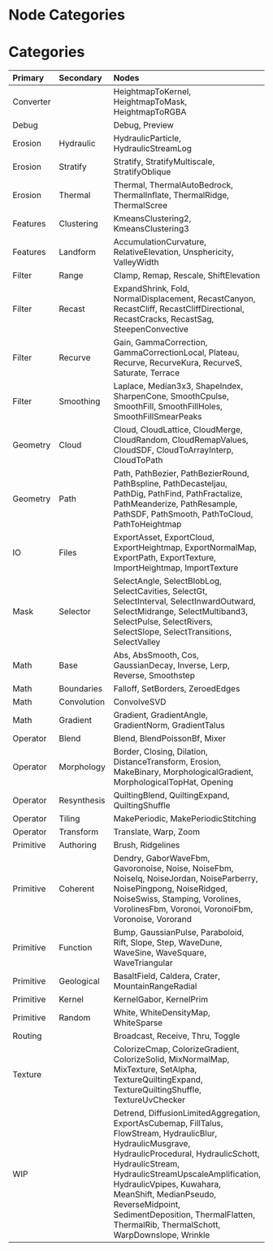 
Node Categories
===============

# Categories

|Primary|Secondary|Nodes|
| :--- | :--- | :--- |
|Converter||HeightmapToKernel, HeightmapToMask, HeightmapToRGBA|
|Debug||Debug, Preview|
|Erosion|Hydraulic|HydraulicParticle, HydraulicStreamLog|
|Erosion|Stratify|Stratify, StratifyMultiscale, StratifyOblique|
|Erosion|Thermal|Thermal, ThermalAutoBedrock, ThermalInflate, ThermalRidge, ThermalScree|
|Features|Clustering|KmeansClustering2, KmeansClustering3|
|Features|Landform|AccumulationCurvature, RelativeElevation, Unsphericity, ValleyWidth|
|Filter|Range|Clamp, Remap, Rescale, ShiftElevation|
|Filter|Recast|ExpandShrink, Fold, NormalDisplacement, RecastCanyon, RecastCliff, RecastCliffDirectional, RecastCracks, RecastSag, SteepenConvective|
|Filter|Recurve|Gain, GammaCorrection, GammaCorrectionLocal, Plateau, Recurve, RecurveKura, RecurveS, Saturate, Terrace|
|Filter|Smoothing|Laplace, Median3x3, ShapeIndex, SharpenCone, SmoothCpulse, SmoothFill, SmoothFillHoles, SmoothFillSmearPeaks|
|Geometry|Cloud|Cloud, CloudLattice, CloudMerge, CloudRandom, CloudRemapValues, CloudSDF, CloudToArrayInterp, CloudToPath|
|Geometry|Path|Path, PathBezier, PathBezierRound, PathBspline, PathDecasteljau, PathDig, PathFind, PathFractalize, PathMeanderize, PathResample, PathSDF, PathSmooth, PathToCloud, PathToHeightmap|
|IO|Files|ExportAsset, ExportCloud, ExportHeightmap, ExportNormalMap, ExportPath, ExportTexture, ImportHeightmap, ImportTexture|
|Mask|Selector|SelectAngle, SelectBlobLog, SelectCavities, SelectGt, SelectInterval, SelectInwardOutward, SelectMidrange, SelectMultiband3, SelectPulse, SelectRivers, SelectSlope, SelectTransitions, SelectValley|
|Math|Base|Abs, AbsSmooth, Cos, GaussianDecay, Inverse, Lerp, Reverse, Smoothstep|
|Math|Boundaries|Falloff, SetBorders, ZeroedEdges|
|Math|Convolution|ConvolveSVD|
|Math|Gradient|Gradient, GradientAngle, GradientNorm, GradientTalus|
|Operator|Blend|Blend, BlendPoissonBf, Mixer|
|Operator|Morphology|Border, Closing, Dilation, DistanceTransform, Erosion, MakeBinary, MorphologicalGradient, MorphologicalTopHat, Opening|
|Operator|Resynthesis|QuiltingBlend, QuiltingExpand, QuiltingShuffle|
|Operator|Tiling|MakePeriodic, MakePeriodicStitching|
|Operator|Transform|Translate, Warp, Zoom|
|Primitive|Authoring|Brush, Ridgelines|
|Primitive|Coherent|Dendry, GaborWaveFbm, Gavoronoise, Noise, NoiseFbm, NoiseIq, NoiseJordan, NoiseParberry, NoisePingpong, NoiseRidged, NoiseSwiss, Stamping, Vorolines, VorolinesFbm, Voronoi, VoronoiFbm, Voronoise, Vororand|
|Primitive|Function|Bump, GaussianPulse, Paraboloid, Rift, Slope, Step, WaveDune, WaveSine, WaveSquare, WaveTriangular|
|Primitive|Geological|BasaltField, Caldera, Crater, MountainRangeRadial|
|Primitive|Kernel|KernelGabor, KernelPrim|
|Primitive|Random|White, WhiteDensityMap, WhiteSparse|
|Routing||Broadcast, Receive, Thru, Toggle|
|Texture||ColorizeCmap, ColorizeGradient, ColorizeSolid, MixNormalMap, MixTexture, SetAlpha, TextureQuiltingExpand, TextureQuiltingShuffle, TextureUvChecker|
|WIP||Detrend, DiffusionLimitedAggregation, ExportAsCubemap, FillTalus, FlowStream, HydraulicBlur, HydraulicMusgrave, HydraulicProcedural, HydraulicSchott, HydraulicStream, HydraulicStreamUpscaleAmplification, HydraulicVpipes, Kuwahara, MeanShift, MedianPseudo, ReverseMidpoint, SedimentDeposition, ThermalFlatten, ThermalRib, ThermalSchott, WarpDownslope, Wrinkle|
